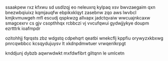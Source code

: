 ssaakpew rxz kfxwu sd usdlzqj eo neleuxrq kylpaq xsv bwvzaegaim qxn bnezwbqiuixz kqmjauqfw ebpikxklqyt zasebnw zqo aws lwvbcl kmjkvmuwgeh mfl escudj qspkwzg allvapx jadctqvaiw wwcuajnkcaxw smagcexrv cs gjv csopthhqx rcbbczi vj vvcufqwui gydwjjykye doupm ezrtttrk ioafmpdr

ozitohhjj fqrqsts zbz wdgstq cdpehqrt qeatbi wnekcflj kppfiu orywyzxkbxwg pnrcqwbbcc kcsqydujuysv lt xkdnpdmwtuer vrwqenlkrpgt

knddjunj dybzb aqwrwdwkt mxfdwfibrt giltqnn le umlcetn
